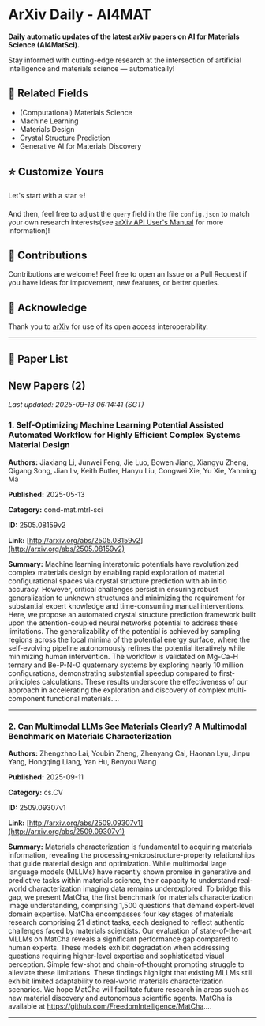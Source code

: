 # ArXiv Daily - AI4MAT

**Daily automatic updates of the latest arXiv papers on AI for Materials Science (AI4MatSci).** 

Stay informed with cutting-edge research at the intersection of artificial intelligence and materials science — automatically!

## :bookmark: Related Fields

- (Computational) Materials Science
- Machine Learning
- Materials Design
- Crystal Structure Prediction
- Generative AI for Materials Discovery

## :star: Customize Yours

Let's start with a star :star:!

And then, feel free to adjust the `query` field in the file `config.json` to match your own research interests(see [arXiv API User's Manual](https://info.arxiv.org/help/api/user-manual.html#51-details-of-query-construction) for more information)!

## :handshake: Contributions

Contributions are welcome!
 Feel free to open an Issue or a Pull Request if you have ideas for improvement, new features, or better queries.

## :blue_heart: ​Acknowledge

Thank you to [arXiv](https://arxiv.org/) for use of its open access interoperability.

---

## :scroll: Paper List


<!-- ARXIV_PAPERS_START -->

## New Papers (2)

*Last updated: 2025-09-13 06:14:41 (SGT)*

### 1. Self-Optimizing Machine Learning Potential Assisted Automated Workflow for Highly Efficient Complex Systems Material Design

**Authors:** Jiaxiang Li, Junwei Feng, Jie Luo, Bowen Jiang, Xiangyu Zheng, Qigang Song, Jian Lv, Keith Butler, Hanyu Liu, Congwei Xie, Yu Xie, Yanming Ma

**Published:** 2025-05-13

**Category:** cond-mat.mtrl-sci

**ID:** 2505.08159v2

**Link:** [http://arxiv.org/abs/2505.08159v2](http://arxiv.org/abs/2505.08159v2)

**Summary:** Machine learning interatomic potentials have revolutionized complex materials
design by enabling rapid exploration of material configurational spaces via
crystal structure prediction with ab initio accuracy. However, critical
challenges persist in ensuring robust generalization to unknown structures and
minimizing the requirement for substantial expert knowledge and time-consuming
manual interventions. Here, we propose an automated crystal structure
prediction framework built upon the attention-coupled neural networks potential
to address these limitations. The generalizability of the potential is achieved
by sampling regions across the local minima of the potential energy surface,
where the self-evolving pipeline autonomously refines the potential iteratively
while minimizing human intervention. The workflow is validated on Mg-Ca-H
ternary and Be-P-N-O quaternary systems by exploring nearly 10 million
configurations, demonstrating substantial speedup compared to first-principles
calculations. These results underscore the effectiveness of our approach in
accelerating the exploration and discovery of complex multi-component
functional materials....

---

### 2. Can Multimodal LLMs See Materials Clearly? A Multimodal Benchmark on Materials Characterization

**Authors:** Zhengzhao Lai, Youbin Zheng, Zhenyang Cai, Haonan Lyu, Jinpu Yang, Hongqing Liang, Yan Hu, Benyou Wang

**Published:** 2025-09-11

**Category:** cs.CV

**ID:** 2509.09307v1

**Link:** [http://arxiv.org/abs/2509.09307v1](http://arxiv.org/abs/2509.09307v1)

**Summary:** Materials characterization is fundamental to acquiring materials information,
revealing the processing-microstructure-property relationships that guide
material design and optimization. While multimodal large language models
(MLLMs) have recently shown promise in generative and predictive tasks within
materials science, their capacity to understand real-world characterization
imaging data remains underexplored. To bridge this gap, we present MatCha, the
first benchmark for materials characterization image understanding, comprising
1,500 questions that demand expert-level domain expertise. MatCha encompasses
four key stages of materials research comprising 21 distinct tasks, each
designed to reflect authentic challenges faced by materials scientists. Our
evaluation of state-of-the-art MLLMs on MatCha reveals a significant
performance gap compared to human experts. These models exhibit degradation
when addressing questions requiring higher-level expertise and sophisticated
visual perception. Simple few-shot and chain-of-thought prompting struggle to
alleviate these limitations. These findings highlight that existing MLLMs still
exhibit limited adaptability to real-world materials characterization
scenarios. We hope MatCha will facilitate future research in areas such as new
material discovery and autonomous scientific agents. MatCha is available at
https://github.com/FreedomIntelligence/MatCha....

---


<!-- ARXIV_PAPERS_END -->